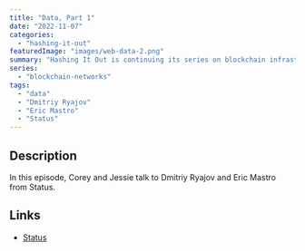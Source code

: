 ```yaml
---
title: "Data, Part 1"
date: "2022-11-07"
categories: 
  - "hashing-it-out"
featuredImage: "images/web-data-2.png"
summary: "Hashing It Out is continuing its series on blockchain infrastructure with the Data layer. In this episode, Corey and Jessie talk to Dmitriy Ryajov and Eric Mastro from Status."
series:
  - "blockchain-networks"
tags:
  - "data" 
  - "Dmitriy Ryajov"
  - "Eric Mastro"
  - "Status"
---
```




## Description
In this episode, Corey and Jessie talk to Dmitriy Ryajov and Eric Mastro from Status.

## Links 
- [Status](https://status.im)
